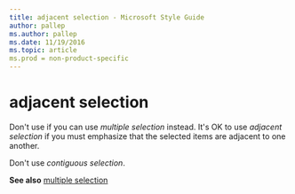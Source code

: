 ```yaml
---
title: adjacent selection - Microsoft Style Guide
author: pallep
ms.author: pallep
ms.date: 11/19/2016
ms.topic: article
ms.prod = non-product-specific
---
```


# adjacent selection

Don't use if you can use *multiple selection* instead. It's OK to use *adjacent selection* if you must emphasize that the selected items are adjacent to one another.

Don't use *contiguous selection*.

**See also** [multiple selection](/style-guide/a-z-word-list-term-collections/m/multiple-selection)

